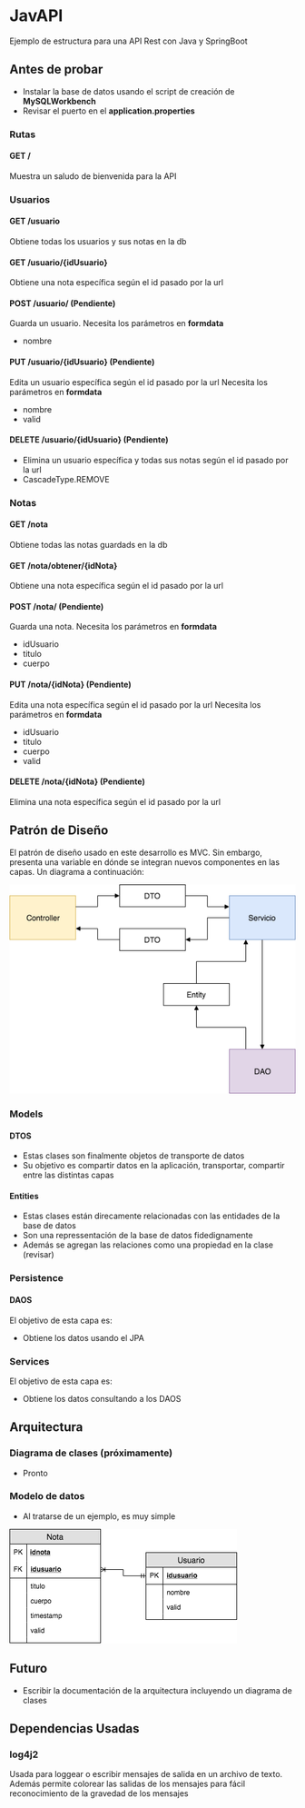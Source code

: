 # JavAPI

Ejemplo de estructura para una API Rest con Java y SpringBoot

## Antes de probar
- Instalar la base de datos usando el script de creación de **MySQLWorkbench**
- Revisar el puerto en el **application.properties**

### Rutas
#### GET /
Muestra un saludo de bienvenida para la API

### Usuarios
#### GET /usuario
Obtiene todas los usuarios y sus notas en la db

#### GET /usuario/{idUsuario}
Obtiene una nota específica según el id pasado por la url

#### POST /usuario/ (Pendiente)
Guarda un usuario. 
Necesita los parámetros en **formdata**

- nombre

#### PUT /usuario/{idUsuario} (Pendiente)
Edita un usuario específica según el id pasado por la url
Necesita los parámetros en **formdata**

- nombre
- valid

#### DELETE /usuario/{idUsuario} (Pendiente)
- Elimina un usuario específica y todas sus notas según el id pasado por la url
- CascadeType.REMOVE

### Notas
#### GET /nota
Obtiene todas las notas guardads en la db

#### GET /nota/obtener/{idNota}
Obtiene una nota específica según el id pasado por la url

#### POST /nota/ (Pendiente)
Guarda una nota. 
Necesita los parámetros en **formdata**

- idUsuario
- titulo
- cuerpo

#### PUT /nota/{idNota} (Pendiente)
Edita una nota específica según el id pasado por la url
Necesita los parámetros en **formdata**

- idUsuario
- titulo
- cuerpo
- valid

#### DELETE /nota/{idNota} (Pendiente)
Elimina una nota específica según el id pasado por la url

## Patrón de Diseño
El patrón de diseño usado en este desarrollo es MVC. Sin embargo, presenta una variable en dónde se integran nuevos componentes en las capas. Un diagrama a continuación:

![alt text](Docs/EsquemaServicioDAO.png)

### Models

#### DTOS

- Estas clases son finalmente objetos de transporte de datos
- Su objetivo es compartir datos en la aplicación, transportar, compartir entre las distintas capas

#### Entities

- Estas clases están direcamente relacionadas con las entidades de la base de datos
- Son una repressentación de la base de datos fidedignamente
- Además se agregan las relaciones como una propiedad en la clase (revisar)

### Persistence

#### DAOS

El objetivo de esta capa es:

- Obtiene los datos usando el JPA

### Services

El objetivo de esta capa es:

- Obtiene los datos consultando a los DAOS

## Arquitectura

### Diagrama de clases (próximamente) 

- Pronto

### Modelo de datos

- Al tratarse de un ejemplo, es muy simple

![alt text](Docs/ModeloDeDatos.png)


## Futuro

- Escribir la documentación de la arquitectura incluyendo un diagrama de clases

## Dependencias Usadas
### log4j2
Usada para loggear o escribir mensajes de salida en un archivo de texto. Además permite colorear las salidas de los mensajes para fácil reconocimiento de la gravedad de los mensajes
